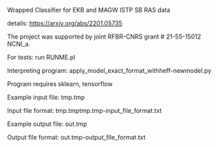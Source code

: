 Wrapped Classifier for EKB and MAGW ISTP SB RAS data

details:
https://arxiv.org/abs/2201.05735

The project was supported by joint RFBR-CNRS grant # 21-55-15012 NCNI_a.

For tests: run RUNME.pl

Interpreting program: apply_model_exact_format_withheff-newmodel.py

Program requires sklearn, tensorflow

Example input file: tmp.tmp

Input file format: tmp.tmptmp.tmp-input_file_format.txt

Example output file: out.tmp

Output file format: out.tmp-output_file_format.txt

